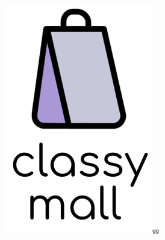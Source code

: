 <p align="center"><img src="https://github.com/app-sapiens/classy-mall/blob/master/img/splash.png" />gg</p>
